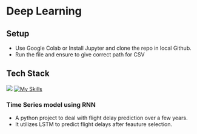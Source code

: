 # Deep Learning

## Setup
* Use Google Colab or Install Jupyter and clone the repo in local Github.
* Run the file and ensure to give correct path for CSV
## Tech Stack
![ ](https://user-images.githubusercontent.com/25181517/183914128-3fc88b4a-4ac1-40e6-9443-9a30182379b7.png)
[![My Skills](https://skillicons.dev/icons?i=py,anaconda,jupyter)](https://skillicons.dev)
### Time Series model using RNN
* A python project to deal with flight delay prediction over a few years.
* It utilizes LSTM to predict flight delays after feauture selection.


